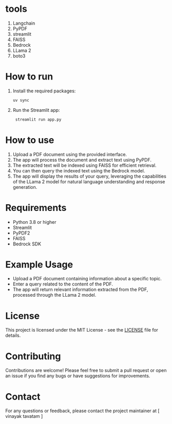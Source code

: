 # tools
1. Langchain
2. PyPDF
3. streamlit
4. FAISS
5. Bedrock
6. LLama 2
7. boto3

# How to run
1. Install the required packages:
   ```bash
   uv sync
   ```
2. Run the Streamlit app:
   ```bash
    streamlit run app.py
    ```
# How to use
1. Upload a PDF document using the provided interface.  
2. The app will process the document and extract text using PyPDF.
3. The extracted text will be indexed using FAISS for efficient retrieval.
4. You can then query the indexed text using the Bedrock model.
5. The app will display the results of your query, leveraging the capabilities of the LLama 2 model for natural language understanding and response generation.
# Requirements
- Python 3.8 or higher
- Streamlit
- PyPDF2
- FAISS
- Bedrock SDK
# Example Usage
- Upload a PDF document containing information about a specific topic.
- Enter a query related to the content of the PDF.
- The app will return relevant information extracted from the PDF, processed through the LLama 2 model.
# License
This project is licensed under the MIT License - see the [LICENSE](LICENSE) file for details.
# Contributing
Contributions are welcome! Please feel free to submit a pull request or open an issue if you find any bugs or have suggestions for improvements.
# Contact
For any questions or feedback, please contact the project maintainer at [
    vinayak tavatam ]
